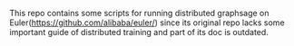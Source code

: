 This repo contains some scripts for running distributed graphsage on Euler(https://github.com/alibaba/euler/) since its original repo lacks some important guide of distributed training and part of its doc is outdated.
